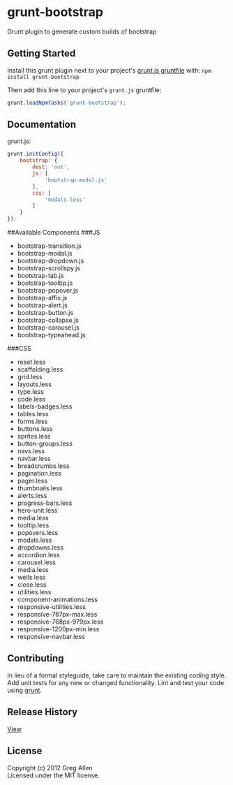 # grunt-bootstrap

Grunt plugin to generate custom builds of bootstrap

## Getting Started
Install this grunt plugin next to your project's [grunt.js gruntfile][getting_started] with: `npm install grunt-bootstrap`

Then add this line to your project's `grunt.js` gruntfile:

```javascript
grunt.loadNpmTasks('grunt-bootstrap');
```

[grunt]: http://gruntjs.com/
[getting_started]: https://github.com/gruntjs/grunt/blob/master/docs/getting_started.md

## Documentation
grunt.js:
```javascript
grunt.initConfig({
	bootstrap: {
		dest: 'out',
		js: [
			'bootstrap-modal.js'
		],
		css: [
			'modals.less'
		]
	}
});
```

##Available Components
###JS
- bootstrap-transition.js
- bootstrap-modal.js
- bootstrap-dropdown.js
- bootstrap-scrollspy.js
- bootstrap-tab.js
- bootstrap-tooltip.js
- bootstrap-popover.js
- bootstrap-affix.js
- bootstrap-alert.js
- bootstrap-button.js
- bootstrap-collapse.js
- bootstrap-carousel.js
- bootstrap-typeahead.js

###CSS
- reset.less
- scaffolding.less
- grid.less
- layouts.less
- type.less
- code.less
- labels-badges.less
- tables.less
- forms.less
- buttons.less
- sprites.less
- button-groups.less
- navs.less
- navbar.less
- breadcrumbs.less
- pagination.less
- pager.less
- thumbnails.less
- alerts.less
- progress-bars.less
- hero-unit.less
- media.less
- tooltip.less
- popovers.less
- modals.less
- dropdowns.less
- accordion.less
- carousel.less
- media.less
- wells.less
- close.less
- utilities.less
- component-animations.less
- responsive-utilities.less
- responsive-767px-max.less
- responsive-768px-979px.less
- responsive-1200px-min.less
- responsive-navbar.less

## Contributing
In lieu of a formal styleguide, take care to maintain the existing coding style. Add unit tests for any new or changed functionality. Lint and test your code using [grunt][grunt].

## Release History

[View](https://github.com/jgallen23/grunt-bootstrap/blob/master/HISTORY.md)

## License
Copyright (c) 2012 Greg Allen  
Licensed under the MIT license.
